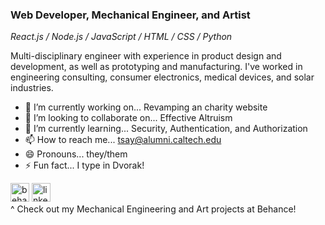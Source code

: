 ### Web Developer, Mechanical Engineer, and Artist

*React.js / Node.js / JavaScript / HTML / CSS / Python*

Multi-disciplinary engineer with experience in product design and development, as well as prototyping and manufacturing. I've worked in engineering consulting, consumer electronics, medical devices, and solar industries. 

- 🔭 I’m currently working on... Revamping an charity website 
- 👯 I’m looking to collaborate on... Effective Altruism 
- 🌱 I’m currently learning... Security, Authentication, and Authorization 
- 📫 How to reach me... tsay@alumni.caltech.edu 
- 😄 Pronouns... they/them 
- ⚡ Fun fact... I type in Dvorak! 

[<img src='https://cdn.jsdelivr.net/npm/simple-icons@3.0.1/icons/behance.svg' alt='behance' height='30'>](https://www.behance.net/tsay/) 
[<img src='https://cdn.jsdelivr.net/npm/simple-icons@3.0.1/icons/linkedin.svg' alt='linkedin' height='30'>](https://www.linkedin.com/in/tltsay/) </br>
^ Check out my Mechanical Engineering and Art projects at Behance!    
